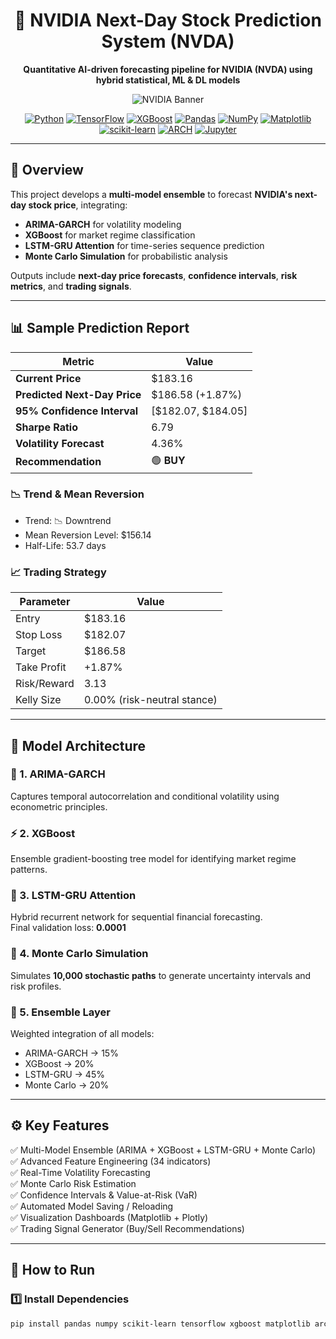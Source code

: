 <div align="center">

# 🧠 NVIDIA Next-Day Stock Prediction System (NVDA)

**Quantitative AI-driven forecasting pipeline for NVIDIA (NVDA) using hybrid statistical, ML & DL models**

![NVIDIA Banner](Visual%20Data/nvda_banner.png)

[![Python](https://img.shields.io/badge/Python-3.10+-blue.svg?logo=python&logoColor=white)](https://www.python.org/)
[![TensorFlow](https://img.shields.io/badge/TensorFlow-Deep%20Learning-FF6F00?logo=tensorflow&logoColor=white)](https://www.tensorflow.org/)
[![XGBoost](https://img.shields.io/badge/XGBoost-Gradient%20Boosting-007ACC?logo=xgboost)](https://xgboost.readthedocs.io/)
[![Pandas](https://img.shields.io/badge/Pandas-Data%20Analysis-150458?logo=pandas)](https://pandas.pydata.org/)
[![NumPy](https://img.shields.io/badge/NumPy-Scientific%20Computing-013243?logo=numpy)](https://numpy.org/)
[![Matplotlib](https://img.shields.io/badge/Matplotlib-Data%20Viz-11557c?logo=plotly&logoColor=white)](https://matplotlib.org/)
[![scikit-learn](https://img.shields.io/badge/Scikit--Learn-ML%20Toolkit-F7931E?logo=scikitlearn&logoColor=white)](https://scikit-learn.org/)
[![ARCH](https://img.shields.io/badge/ARCH-GARCH%20Modeling-00758F?logo=python)](https://arch.readthedocs.io/)
[![Jupyter](https://img.shields.io/badge/Jupyter-Notebook-F37626?logo=jupyter&logoColor=white)](https://jupyter.org/)

</div>

---

## 📘 Overview

This project develops a **multi-model ensemble** to forecast **NVIDIA's next-day stock price**, integrating:

- **ARIMA-GARCH** for volatility modeling  
- **XGBoost** for market regime classification  
- **LSTM-GRU Attention** for time-series sequence prediction  
- **Monte Carlo Simulation** for probabilistic analysis  

Outputs include **next-day price forecasts**, **confidence intervals**, **risk metrics**, and **trading signals**.

---

## 📊 Sample Prediction Report

| Metric | Value |
|--------|--------|
| **Current Price** | \$183.16 |
| **Predicted Next-Day Price** | \$186.58 (+1.87%) |
| **95% Confidence Interval** | [\$182.07, \$184.05] |
| **Sharpe Ratio** | 6.79 |
| **Volatility Forecast** | 4.36% |
| **Recommendation** | 🟢 **BUY** |

### 📉 Trend & Mean Reversion
- Trend: 📉 Downtrend  
- Mean Reversion Level: \$156.14  
- Half-Life: 53.7 days  

### 📈 Trading Strategy
| Parameter | Value |
|------------|--------|
| Entry | \$183.16 |
| Stop Loss | \$182.07 |
| Target | \$186.58 |
| Take Profit | +1.87% |
| Risk/Reward | 3.13 |
| Kelly Size | 0.00% (risk-neutral stance) |

---

## 🧩 Model Architecture

### 🧮 1. ARIMA-GARCH
Captures temporal autocorrelation and conditional volatility using econometric principles.

### ⚡ 2. XGBoost
Ensemble gradient-boosting tree model for identifying market regime patterns.

### 🧠 3. LSTM-GRU Attention
Hybrid recurrent network for sequential financial forecasting.  
Final validation loss: **0.0001**

### 🎲 4. Monte Carlo Simulation
Simulates **10,000 stochastic paths** to generate uncertainty intervals and risk profiles.

### 🔗 5. Ensemble Layer
Weighted integration of all models:
- ARIMA-GARCH → 15%  
- XGBoost → 20%  
- LSTM-GRU → 45%  
- Monte Carlo → 20%


---

## ⚙️ Key Features

✅ Multi-Model Ensemble (ARIMA + XGBoost + LSTM-GRU + Monte Carlo)  
✅ Advanced Feature Engineering (34 indicators)  
✅ Real-Time Volatility Forecasting  
✅ Monte Carlo Risk Estimation  
✅ Confidence Intervals & Value-at-Risk (VaR)  
✅ Automated Model Saving / Reloading  
✅ Visualization Dashboards (Matplotlib + Plotly)  
✅ Trading Signal Generator (Buy/Sell Recommendations)  

---

## 🚀 How to Run

### **1️⃣ Install Dependencies**
```bash
pip install pandas numpy scikit-learn tensorflow xgboost matplotlib arch


